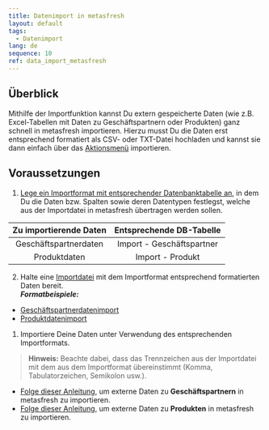 ```yaml
---
title: Datenimport in metasfresh
layout: default
tags:
  - Datenimport
lang: de
sequence: 10
ref: data_import_metasfresh
---
```


## Überblick
Mithilfe der Importfunktion kannst Du extern gespeicherte Daten (wie z.B. Excel-Tabellen mit Daten zu Geschäftspartnern oder Produkten) ganz schnell in metasfresh importieren. Hierzu musst Du die Daten erst entsprechend formatiert als CSV- oder TXT-Datei hochladen und kannst sie dann einfach über das [Aktionsmenü](AktionStarten) importieren.

## Voraussetzungen
1. [Lege ein Importformat mit entsprechender Datenbanktabelle an](Importformat_anlegen), in dem Du die Daten bzw. Spalten sowie deren Datentypen festlegst, welche aus der Importdatei in metasfresh übertragen werden sollen.

| Zu importierende Daten | Entsprechende DB-Tabelle |
| :---: | :---: |
| Geschäftspartnerdaten | Import - Geschäftspartner |
| Produktdaten | Import - Produkt |

2. Halte eine [Importdatei](Importdatei_nuetzliche_Hinweise) mit dem Importformat entsprechend formatierten Daten bereit.<br> ***Formatbeispiele:***
 - [Geschäftspartnerdatenimport](Importformat_Beispiel_GPartner)
 - [Produktdatenimport](Importformat_Beispiel_Produkt)

1. Importiere Deine Daten unter Verwendung des entsprechenden Importformats.
 >**Hinweis:** Beachte dabei, dass das Trennzeichen aus der Importdatei mit dem aus dem Importformat übereinstimmt (Komma, Tabulatorzeichen, Semikolon usw.).

 - [Folge dieser Anleitung](GPartnerdaten_importieren), um externe Daten zu **Geschäftspartnern** in metasfresh zu importieren.
 - [Folge dieser Anleitung](Produktdaten_importieren), um externe Daten zu **Produkten** in metasfresh zu importieren.
